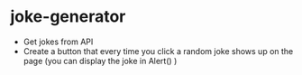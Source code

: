 # joke-generator

-	Get jokes from API
-	Create a button that every time you click a random joke shows up on the page (you can display the joke in Alert() )
